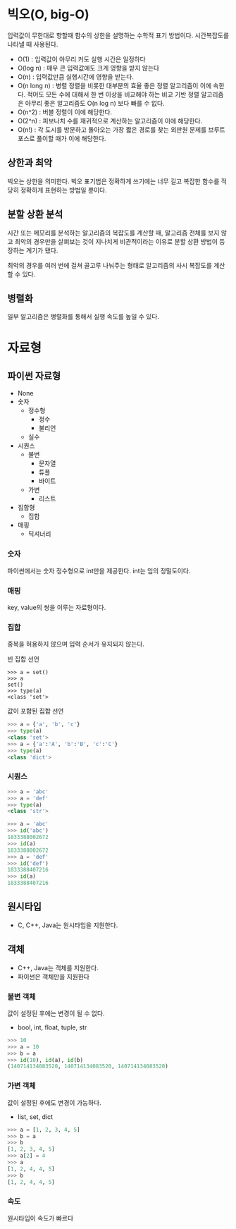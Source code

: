 # 빅오(O, big-O)
입력값이 무한대로 향할때 함수의 상한을 설명하는 수학적 표기 방법이다.
시간복잡도를 나타낼 때 사용된다. 
* O(1) : 입력값이 아무리 커도 실행 시간은 일정하다
* O(log n) : 매우 큰 입력값에도 크게 영향을 받지 않는다
* O(n) : 입력값만큼 실행시간에 영향을 받는다. 
* O(n long n) : 병렬 정렬을 비롯한 대부분의 효율 좋은 정렬 알고리즘이 이에 속한다. 적어도 모든 수에 대해서 한 번 이상을 비교해야 하는 비교 기반 정렬 알고리즘은 아무리 좋은 알고리즘도 O(n log n) 보다 빠를 수 없다. 
* O(n^2) : 버블 정렬이 이에 해당한다. 
* O(2^n) : 피보나치 수를 재귀적으로 계산하는 알고리즘이 이에 해당한다. 
* O(n!) : 각 도시를 방문하고 돌아오는 가장 짧은 경로를 찾는 외판원 문제를 브루트 포스로 풀이할 때가 이에 해당한다. 

## 상한과 최악
빅오는 상한을 의미한다. 빅오 표기법은 정확하게 쓰기에는 너무 길고 복잡한 함수를 적당히 정확하게 표현하는 방법일 뿐이다. 

## 분할 상환 분석
시간 또는 메모리를 분석하는 알고리즘의 복잡도를 계산할 때, 알고리즘 전체를 보지 않고 최악의 경우만을 살펴보는 것이 지나치게 비관적이라는 이유로 분할 상환 방법이 등장하는 계기가 됐다.

최악의 경우를 여러 번에 걸쳐 골고루 나눠주는 형태로 알고리즘의 사시 복잡도를 계산할 수 있다. 

## 병렬화
일부 알고리즘은 병렬화를 통해서 실행 속도를 높일 수 있다. 

# 자료형
## 파이썬 자료형
* None
* 숫자
    * 정수형
	  * 정수
	  * 불리언
	* 실수
* 시퀀스
	* 불변
	  * 문자열
	  * 튜플
	  * 바이트
	* 가변
	  * 리스트
* 집합형
	* 집합
* 매핑
	* 딕셔너리

### 숫자
파이썬에서는 숫자 정수형으로 int만을 제공한다. int는 임의 정밀도이다. 

### 매핑 
key, value의 쌍을 이루는 자료형이다. 

### 집합
중복을 허용하지 않으며 입력 순서가 유지되지 않는다.

빈 집합 선언
``` 
>>> a = set()
>>> a
set()
>>> type(a)
<class 'set'>
``` 
값이 포함된 집합 선언
``` python
>>> a = {'a', 'b', 'c'}
>>> type(a)
<class 'set'>
>>> a = {'a':'A', 'b':'B', 'c':'C'}
>>> type(a)
<class 'dict'>
```

### 시퀀스
``` python 
>>> a = 'abc'
>>> a = 'def'
>>> type(a)
<class 'str'>
```

``` python 
>>> a = 'abc'
>>> id('abc')
1833388002672
>>> id(a)
1833388002672
>>> a = 'def'
>>> id('def')
1833388407216
>>> id(a)
1833388407216
```
## 원시타입
* C, C++, Java는 원시타입을 지원한다.
## 객체
* C++, Java는 객체를 지원한다. 
* 파이썬은 객체만을 지원한다
### 불변 객체 
값이 설정된 후에는 변경이 될 수 없다. 

* bool, int, float, tuple, str
``` python 
>>> 10
>>> a = 10
>>> b = a
>>> id(10), id(a), id(b)
(140714134083520, 140714134083520, 140714134083520)
```
### 가변 객체 
값이 설정된 후에도 변경이 가능하다. 

* list, set, dict
``` python 
>>> a = [1, 2, 3, 4, 5]
>>> b = a
>>> b
[1, 2, 3, 4, 5]
>>> a[2] = 4
>>> a
[1, 2, 4, 4, 5]
>>> b
[1, 2, 4, 4, 5]
```

### 속도
원시타입이 속도가 빠르다
